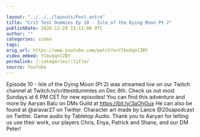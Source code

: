 ```yaml
---

layout: "../../../layouts/Post.astro"
title: "Crit Test Dummies Ep 10 - Isle of the Dying Moon Pt 2"
publishDate: 2020-12-29 13:11:00 UTC
author: ""
categories: video
tags: 
orig_url: https://www.youtube.com/watch?v=YlbvXqnlZBY
video_embed: YlbvXqnlZBY
permalink: /:categories/:title/
source: YouTube
---
```

Episode 10 - Isle of the Dying Moon (Pt 2) was streamed live on our Twitch channel at Twitch.tv/crittestdummies on Dec 6th. Check us out most Sundays at 6 PM CET for new episodes! You can find this adventure and more by Aaryan Balu on DMs Guild at https://bit.ly/3aOhGux He can also be found at @aravar27 on Twitter. Character art made by Lance @20sapodcast on Twitter. Game audio by Tabletop Audio. Thank you to Aaryan for letting us use their work, our players Chris, Enya, Patrick and Shane, and our DM Peter!